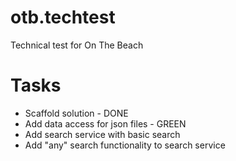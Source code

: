 # otb.techtest
Technical test for On The Beach

# Tasks
* Scaffold solution - DONE
* Add data access for json files - GREEN
* Add search service with basic search
* Add "any" search functionality to search service
